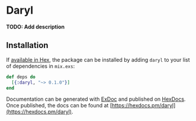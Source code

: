 # Daryl

**TODO: Add description**

## Installation

If [available in Hex](https://hex.pm/docs/publish), the package can be installed
by adding `daryl` to your list of dependencies in `mix.exs`:

```elixir
def deps do
  [{:daryl, "~> 0.1.0"}]
end
```

Documentation can be generated with [ExDoc](https://github.com/elixir-lang/ex_doc)
and published on [HexDocs](https://hexdocs.pm). Once published, the docs can
be found at [https://hexdocs.pm/daryl](https://hexdocs.pm/daryl).

